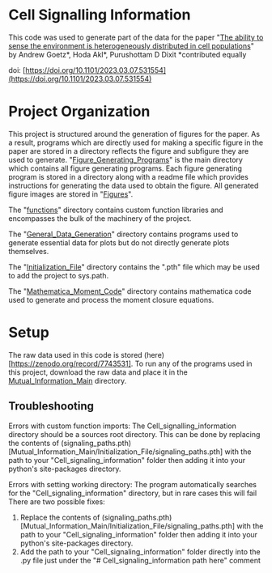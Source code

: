 # Cell Signalling Information

This code was used to generate part of the data for the paper "[The ability to sense the environment is heterogeneously distributed in cell populations](https://www.biorxiv.org/content/10.1101/2023.03.07.531554v2.abstract)" by Andrew Goetz*, Hoda Akl*, Purushottam D Dixit *contributed equally

doi: [https://doi.org/10.1101/2023.03.07.531554](https://doi.org/10.1101/2023.03.07.531554)

# Project Organization

This project is structured around the generation of figures for the paper. As a result, programs which are directly used for making a specific figure in the paper are stored in a directory reflects the figure and subfigure they are used to generate. "[Figure_Generating_Programs](Mutual_Information_Main/Figure_Generating_Programs)" is the main directory which contains all figure generating programs. Each figure generating program is stored in a directory along with a readme file which provides instructions for generating the data used to obtain the figure. All generated figure images are stored in "[Figures](Mutual_Information_Main/Figures)".

The "[functions](Mutual_Information_Main/functions/)" directory contains custom function libraries and encompasses the bulk of the machinery of the project.

The "[General_Data_Generation](Mutual_Information_Main/General_Data_Generation/)" directory contains programs used to generate essential data for plots but do not directly generate plots themselves.

The "[Initialization_File](Mutual_Information_Main/Initialization_File/)" directory contains the ".pth" file which may be used to add the project to sys.path.

The "[Mathematica_Moment_Code](Mutual_Information_Main/Mathematica_Moment_Code/)" directory contains mathematica code used to generate and process the moment closure equations.

# Setup

The raw data used in this code is stored (here)[https://zenodo.org/record/7743531]. To run any of the programs used in this project, download the raw data and place it in the [Mutual_Information_Main](Mutual_Information_Main) directory.

## Troubleshooting

Errors with custom function imports:
The Cell_signalling_information directory should be a sources root directory. This can be done by replacing the contents of (signaling_paths.pth)[Mutual_Information_Main/Initialization_File/signaling_paths.pth] with the path to your "Cell_signaling_information" folder then adding it into your python's site-packages directory.

Errors with setting working directory:
The program automatically searches for the "Cell_signaling_information" directory, but in rare cases this will fail
There are two possible fixes:
1. Replace the contents of (signaling_paths.pth)[Mutual_Information_Main/Initialization_File/signaling_paths.pth] with the path to your "Cell_signaling_information" folder then adding it into your python's site-packages directory.
2. Add the path to your "Cell_signaling_information" folder directly into the .py file just under the "# Cell_signaling_information path here" comment


